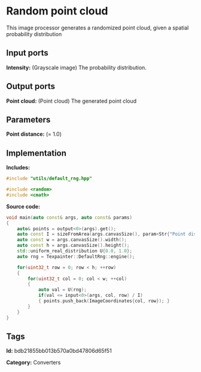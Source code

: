 # Random point cloud

This image processor generates a randomized point cloud, given a spatial probability distribution

## Input ports

__Intensity:__ (Grayscale image) The probability distribution.

## Output ports

__Point cloud:__ (Point cloud) The generated point cloud

## Parameters

__Point distance:__ (= 1.0)

## Implementation

__Includes:__ 

```c++
#include "utils/default_rng.hpp"

#include <random>
#include <cmath>
```

__Source code:__ 

```c++
void main(auto const& args, auto const& params)
{
	auto& points = output<0>(args).get();
	auto const I = sizeFromArea(args.canvasSize(), param<Str{"Point distance"}>(params));
	auto const w = args.canvasSize().width();
	auto const h = args.canvasSize().height();
	std::uniform_real_distribution U{0.0, 1.0};
	auto rng = Texpainter::DefaultRng::engine();

	for(uint32_t row = 0; row < h; ++row)
	{
		for(uint32_t col = 0; col < w; ++col)
		{
			auto val = U(rng);
			if(val <= input<0>(args, col, row) / I)
			{ points.push_back(ImageCoordinates{col, row}); }
		}
	}
}
```

## Tags

__Id:__ bdb21855bb013b570a0bd47806d65f51

__Category:__ Converters